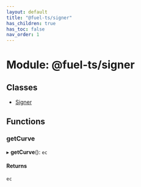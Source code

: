 ```yaml
---
layout: default
title: "@fuel-ts/signer"
has_children: true
has_toc: false
nav_order: 1
---
```


# Module: @fuel-ts/signer

## Classes

- [Signer](classes/Signer.md)

## Functions

### getCurve

▸ **getCurve**(): `ec`

#### Returns

`ec`
